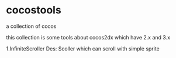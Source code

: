 # cocostools
a collection of cocos

this collection
is some tools about cocos2dx which have 2.x and 3.x

1.InfiniteScroller
  Des:
  Scoller which can scroll with simple sprite
